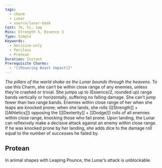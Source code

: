 ```yaml
---
tags:
  - charm
  - Lunar
  - source/lunar-book
Cost: 7m, 5i, 1wp
Mins: Strength 5, Essence 3
Type: Simple
Keywords:
  - Decisive-only
  - Perilous
  - Protean
Duration: Instant
Prerequisite Charms:
  - "[[Pouncing Beast Impact]]"
---
```

*The pillars of the world shake as the Lunar bounds through the heavens.*
To use this Charm, she can’t be within close range of any enemies, unless they’re crashed or trivial. She jumps up to (Essence/2, rounded up) range bands vertically or horizontally, suffering no falling damage. She can’t jump fewer than two range bands.
Enemies within close range of her when she leaps are knocked prone; when she lands, she rolls ([[Strength]] + [[Athletics]]) opposing the ([[Dexterity]] + [[Dodge]]) rolls of all enemies within close range, knocking those who fail prone. Upon landing, the Lunar can reflexively make a decisive attack against an enemy within close range. If he was knocked prone by her landing, she adds dice to the damage roll equal to the number of successes he failed by. 
## Protean 

In animal shapes with Leaping Pounce, the Lunar’s attack is unblockable.
